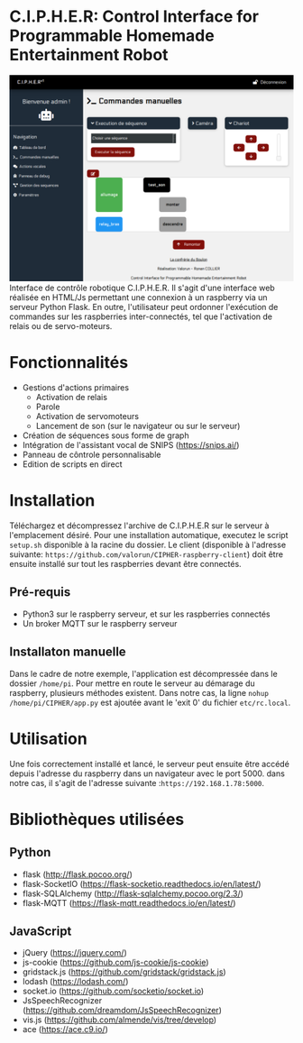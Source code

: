 # **C.I.P.H.E.R: Control Interface for Programmable Homemade Entertainment Robot**
![alt text](https://raw.githubusercontent.com/valorun/CIPHER/dev/cipher/static/img/capture.png)
Interface de contrôle robotique C.I.P.H.E.R. Il s'agit d'une interface web réalisée en HTML/Js permettant une connexion à un raspberry via un serveur Python Flask. En outre, l'utilisateur peut ordonner l'exécution de commandes sur les raspberries inter-connectés, tel que l'activation de relais ou de servo-moteurs.

# Fonctionnalités
- Gestions d'actions primaires
    - Activation de relais
    - Parole
    - Activation de servomoteurs
    - Lancement de son (sur le navigateur ou sur le serveur)
- Création de séquences sous forme de graph
- Intégration de l'assistant vocal de SNIPS (https://snips.ai/)
- Panneau de côntrole personnalisable
- Edition de scripts en direct
# Installation
Téléchargez et décompressez l'archive de C.I.P.H.E.R sur le serveur à l'emplacement désiré.
Pour une installation automatique, executez le script ```setup.sh``` disponible à la racine du dossier.
Le client (disponible à l'adresse suivante: ```https://github.com/valorun/CIPHER-raspberry-client```) doit être ensuite installé sur tout les raspberries devant être connectés.
## Pré-requis
- Python3 sur le raspberry serveur, et sur les raspberries connectés
- Un broker MQTT sur le raspberry serveur
## Installaton manuelle
Dans le cadre de notre exemple, l'application est décompressée dans le dossier ```/home/pi```.
Pour mettre en route le serveur au démarage du raspberry, plusieurs méthodes existent.
Dans notre cas, la ligne ```nohup /home/pi/CIPHER/app.py``` est ajoutée avant le 'exit 0' du fichier ```etc/rc.local```.
# Utilisation
Une fois correctement installé et lancé, le serveur peut ensuite être accédé depuis l'adresse du raspberry dans un navigateur avec le port 5000. dans notre cas, il s'agit de l'adresse suivante :```https://192.168.1.78:5000```. 

# Bibliothèques utilisées
## Python
- flask (http://flask.pocoo.org/)
- flask-SocketIO (https://flask-socketio.readthedocs.io/en/latest/)
- flask-SQLAlchemy (http://flask-sqlalchemy.pocoo.org/2.3/)
- flask-MQTT (https://flask-mqtt.readthedocs.io/en/latest/)

## JavaScript
- jQuery (https://jquery.com/)
- js-cookie (https://github.com/js-cookie/js-cookie)
- gridstack.js (https://github.com/gridstack/gridstack.js)
- lodash (https://lodash.com/)
- socket.io (https://github.com/socketio/socket.io)
- JsSpeechRecognizer (https://github.com/dreamdom/JsSpeechRecognizer)
- vis.js (https://github.com/almende/vis/tree/develop)
- ace (https://ace.c9.io/)

